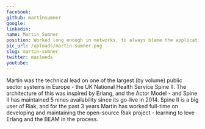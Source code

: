 ```yaml
---
facebook: 
github: martinsumner
google: 
linkedin: 
name: Martin Sumner
position: Worked long enough in networks, to always blame the application
pic_url: /uploads/martin-sumner.png
slug: martin-sumner
twitter: masleeds
youtube: 
---
```

<p>Martin was the technical lead on one of the largest (by volume) public sector systems in Europe - the UK National Health Service Spine II. The architecture of this was inspired by Erlang, and the Actor Model - and Spine II has maintained 5 nines availability since its go-live in 2014. Spine II is a big user of Riak, and for the past 3 years Martin has worked full-time on developing and maintaining the open-source Riak project - learning to love Erlang and the BEAM in the process.</p>

